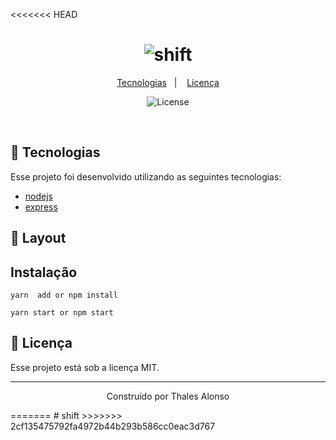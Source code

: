 <<<<<<< HEAD
<h1 align="center">
    <img alt="shift" title="shift" src=".github/og-shift.png" />
</h1>

<p align="center">
  <a href="#rocket-tecnologias">Tecnologias</a>&nbsp;&nbsp;&nbsp;|&nbsp;&nbsp;&nbsp;
  <a href="#memo-licença">Licença</a>
</p>

<p align="center">
  <img  src="https://img.shields.io/static/v1?label=license&message=MIT&color=5965E0&labelColor=121214" alt="License">
</p>

<br>


## 🚀 Tecnologias

Esse projeto foi desenvolvido utilizando as seguintes tecnologias:

- [nodejs](https://nodejs.org/en/)
- [express](https://expressjs.com/pt-br/)

## 🔖 Layout

## Instalação 
```node
yarn  add or npm install

yarn start or npm start
```


## 📝 Licença

Esse projeto está sob a licença MIT. 

---

<p align="center">Construído por  Thales Alonso</p>
=======
# shift
>>>>>>> 2cf135475792fa4972b44b293b586cc0eac3d767

